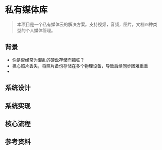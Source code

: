 # 私有媒体库
   > 本项目是一个私有媒体云的解决方案。支持视频，音频，图片，文档四种类型的个人媒体管理。

## 背景

- 你是否经常为混乱的硬盘存储而抓狂？
- 担心照片丢失，将照片备份存储在多个物理设备，导致后续同步困难重重
-

## 系统设计

## 系统实现

## 核心流程

## 参考资料
